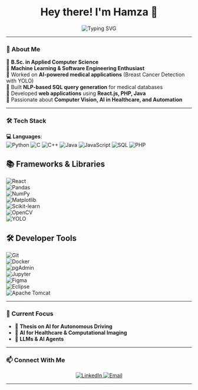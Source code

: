 <h1 align="center"> Hey there! I'm Hamza 👋 </h1>

<p align="center">
  <img src="https://readme-typing-svg.herokuapp.com?font=Fira+Code&size=20&pause=1000&color=00C1FF&center=true&vCenter=true&width=700&lines=Passionate+about+AI%2C+Automation+%26+Tech+Innovation;Machine+Learning+%7C+Software+Engineering;Data+Science+%7C+AI+%7C+Web+Development" alt="Typing SVG" />
  
</p>

---

### 🚀 About Me  

🔹 **B.Sc. in Applied Computer Science**  
🔹 **Machine Learning & Software Engineering Enthusiast**  
🔹 Worked on **AI-powered medical applications** (Breast Cancer Detection with YOLO)  
🔹 Built **NLP-based SQL query generation** for medical databases  
🔹 Developed **web applications** using **React.js, PHP, Java**  
🔹 Passionate about **Computer Vision, AI in Healthcare, and Automation**  

---

### 🛠️ Tech Stack  

**💻 Languages**:  
![Python](https://img.shields.io/badge/Python-3776AB?style=flat&logo=python&logoColor=white) 
![C](https://img.shields.io/badge/C-00599C?style=flat&logo=c&logoColor=white) 
![C++](https://img.shields.io/badge/C++-00599C?style=flat&logo=c%2B%2B&logoColor=white) 
![Java](https://img.shields.io/badge/Java-ED8B00?style=flat&logo=java&logoColor=white) 
![JavaScript](https://img.shields.io/badge/JavaScript-F7DF1E?style=flat&logo=javascript&logoColor=black) 
![SQL](https://img.shields.io/badge/SQL-CC2927?style=flat&logo=microsoftsqlserver&logoColor=white) 
![PHP](https://img.shields.io/badge/PHP-777BB4?style=flat&logo=php&logoColor=white)

## **📚 Frameworks & Libraries**  
![React](https://img.shields.io/badge/React-20232A?style=flat&logo=react&logoColor=61DAFB)  
![Pandas](https://img.shields.io/badge/Pandas-150458?style=flat&logo=pandas&logoColor=white)  
![NumPy](https://img.shields.io/badge/NumPy-013243?style=flat&logo=numpy&logoColor=white)  
![Matplotlib](https://img.shields.io/badge/Matplotlib-11557C?style=flat&logo=python&logoColor=white)  
![Scikit-learn](https://img.shields.io/badge/Scikit--Learn-F7931E?style=flat&logo=scikit-learn&logoColor=white)  
![OpenCV](https://img.shields.io/badge/OpenCV-5C3EE8?style=flat&logo=opencv&logoColor=white)  
![YOLO](https://img.shields.io/badge/YOLO-00FFFF?style=flat&logo=opencv&logoColor=black)  

## **🛠️ Developer Tools**  
![Git](https://img.shields.io/badge/Git-F05032?style=flat&logo=git&logoColor=white)  
![Docker](https://img.shields.io/badge/Docker-2496ED?style=flat&logo=docker&logoColor=white)  
![pgAdmin](https://img.shields.io/badge/pgAdmin-316192?style=flat&logo=postgresql&logoColor=white)  
![Jupyter](https://img.shields.io/badge/Jupyter-F37626?style=flat&logo=jupyter&logoColor=white)  
![Figma](https://img.shields.io/badge/Figma-F24E1E?style=flat&logo=figma&logoColor=white)  
![Eclipse](https://img.shields.io/badge/Eclipse-2C2255?style=flat&logo=eclipse&logoColor=white)  
![Apache Tomcat](https://img.shields.io/badge/Apache%20Tomcat-F8DC75?style=flat&logo=apachetomcat&logoColor=black)  

---

### 🚀 Current Focus  

- 🔬 **Thesis on AI for Autonomous Driving**  
- 🏥 **AI for Healthcare & Computational Imaging**  
- 🤖 **LLMs & AI Agents**  

---

### 📫 Connect With Me  

<p align="center">
  <a href="https://www.linkedin.com/in/hamza-rehmann/" target="_blank">
    <img src="https://img.shields.io/badge/LinkedIn-0A66C2?style=for-the-badge&logo=linkedin&logoColor=white" alt="LinkedIn">
  </a>
  <a href="mailto:harehman@constructor.university">
    <img src="https://img.shields.io/badge/Email-D14836?style=for-the-badge&logo=gmail&logoColor=white" alt="Email">
  </a>
</p>

---


<!---
hamza/hamza is a ✨ special ✨ repository because its `README.md` (this file) appears on your GitHub profile.
You can click the Preview link to take a look at your changes.
--->

